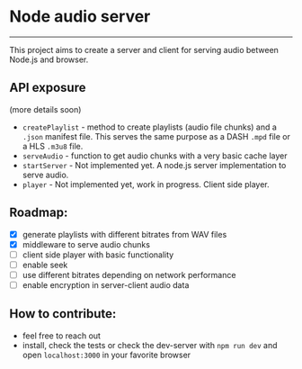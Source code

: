 # Node audio server

---

This project aims to create a server and client for serving audio between Node.js and browser.

## API exposure

(more details soon)

- `createPlaylist` - method to create playlists (audio file chunks) and a `.json` manifest file. This serves the same purpose as a DASH `.mpd` file or a HLS `.m3u8` file.
- `serveAudio` - function to get audio chunks with a very basic cache layer
- `startServer` - Not implemented yet. A node.js server implementation to serve audio.
- `player` - Not implemented yet, work in progress. Client side player.

## Roadmap:

- [x] generate playlists with different bitrates from WAV files
- [x] middleware to serve audio chunks
- [ ] client side player with basic functionality
- [ ] enable seek
- [ ] use different bitrates depending on network performance
- [ ] enable encryption in server-client audio data

## How to contribute:

- feel free to reach out
- install, check the tests or check the dev-server with `npm run dev` and open `localhost:3000` in your favorite browser
